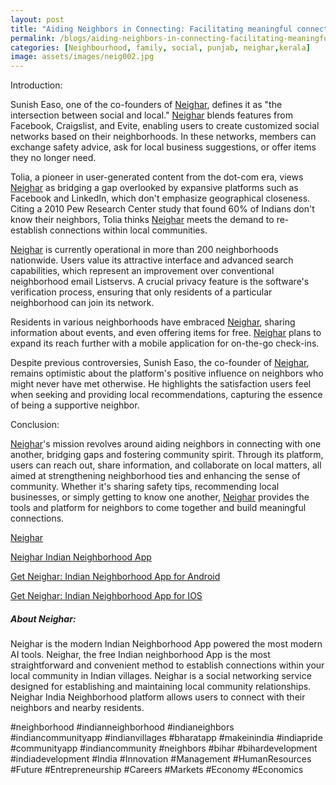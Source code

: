 ```yaml
---
layout: post
title: "Aiding Neighbors in Connecting: Facilitating meaningful connections among neighbors"
permalink: /blogs/aiding-neighbors-in-connecting-facilitating-meaningful-connections-among-neighbors
categories: [Neighbourhood, family, social, punjab, neighar,kerala]
image: assets/images/neig002.jpg
---
```



Introduction:

Sunish Easo, one of the co-founders of [Neighar](https://neighar.com/download), defines it as "the intersection between social and local." [Neighar](https://neighar.com/download) blends features from Facebook, Craigslist, and Evite, enabling users to create customized social networks based on their neighborhoods. In these networks, members can exchange safety advice, ask for local business suggestions, or offer items they no longer need.

Tolia, a pioneer in user-generated content from the dot-com era, views [Neighar](https://neighar.com/download) as bridging a gap overlooked by expansive platforms such as Facebook and LinkedIn, which don't emphasize geographical closeness. Citing a 2010 Pew Research Center study that found 60% of Indians don't know their neighbors, Tolia thinks [Neighar](https://neighar.com/download) meets the demand to re-establish connections within local communities.

[Neighar](https://neighar.com/download) is currently operational in more than 200 neighborhoods nationwide. Users value its attractive interface and advanced search capabilities, which represent an improvement over conventional neighborhood email Listservs. A crucial privacy feature is the software's verification process, ensuring that only residents of a particular neighborhood can join its network.

Residents in various neighborhoods have embraced [Neighar](https://neighar.com/download), sharing information about events, and even offering items for free. [Neighar](https://neighar.com/download) plans to expand its reach further with a mobile application for on-the-go check-ins.

Despite previous controversies, Sunish Easo, the co-founder of [Neighar](https://neighar.com/download), remains optimistic about the platform's positive influence on neighbors who might never have met otherwise. He highlights the satisfaction users feel when seeking and providing local recommendations, capturing the essence of being a supportive neighbor.


Conclusion:

[Neighar](https://neighar.com/download)'s mission revolves around aiding neighbors in connecting with one another, bridging gaps and fostering community spirit. Through its platform, users can reach out, share information, and collaborate on local matters, all aimed at strengthening neighborhood ties and enhancing the sense of community. Whether it's sharing safety tips, recommending local businesses, or simply getting to know one another, [Neighar](https://neighar.com/download) provides the tools and platform for neighbors to come together and build meaningful connections.

[Neighar](https://www.neighar.com)

[Neighar Indian Neighborhood App](https://neighar.com/download)

[Get Neighar: Indian Neighborhood App for Android](https://play.google.com/store/apps/details?id=com.neighar.app)

[Get Neighar: Indian Neighborhood App for IOS](https://apps.apple.com/us/app/neighar-india-neighborhood-app/id6471035218)

##### About Neighar:

Neighar is the modern Indian Neighborhood App powered the most modern AI tools. Neighar, the free Indian neighborhood App is the most straightforward and convenient method to establish connections within your local community in Indian villages. Neighar is a social networking service designed for establishing and maintaining local community relationships. Neighar India Neighborhood platform allows users to connect with their neighbors and nearby residents.

#neighborhood #indianneighborhood #indianeighbors #indiancommunityapp #indianvillages #bharatapp #makeinindia #indiapride #communityapp #indiancommunity #neighbors #bihar #bihardevelopment #indiadevelopment #India #Innovation #Management #HumanResources #Future #Entrepreneurship #Careers #Markets #Economy #Economics